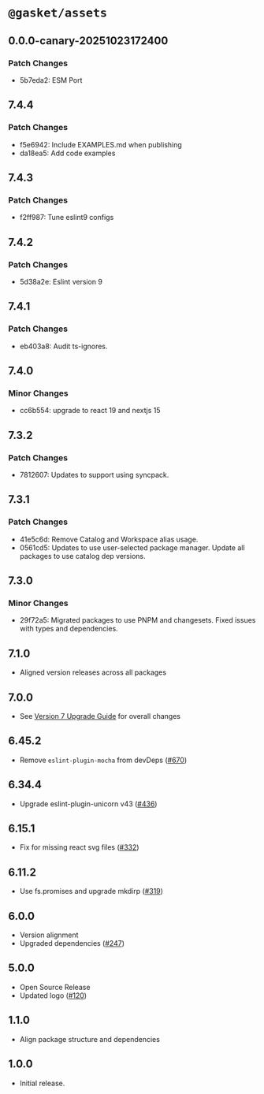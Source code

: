 # `@gasket/assets`

## 0.0.0-canary-20251023172400

### Patch Changes

- 5b7eda2: ESM Port

## 7.4.4

### Patch Changes

- f5e6942: Include EXAMPLES.md when publishing
- da18ea5: Add code examples

## 7.4.3

### Patch Changes

- f2ff987: Tune eslint9 configs

## 7.4.2

### Patch Changes

- 5d38a2e: Eslint version 9

## 7.4.1

### Patch Changes

- eb403a8: Audit ts-ignores.

## 7.4.0

### Minor Changes

- cc6b554: upgrade to react 19 and nextjs 15

## 7.3.2

### Patch Changes

- 7812607: Updates to support using syncpack.

## 7.3.1

### Patch Changes

- 41e5c6d: Remove Catalog and Workspace alias usage.
- 0561cd5: Updates to use user-selected package manager. Update all packages to use catalog dep versions.

## 7.3.0

### Minor Changes

- 29f72a5: Migrated packages to use PNPM and changesets. Fixed issues with types and dependencies.

## 7.1.0

- Aligned version releases across all packages

## 7.0.0

- See [Version 7 Upgrade Guide] for overall changes

## 6.45.2

- Remove `eslint-plugin-mocha` from devDeps ([#670])

## 6.34.4

- Upgrade eslint-plugin-unicorn v43 ([#436])

## 6.15.1

- Fix for missing react svg files ([#332])

## 6.11.2

- Use fs.promises and upgrade mkdirp ([#319])

## 6.0.0

- Version alignment
- Upgraded dependencies ([#247])

## 5.0.0

- Open Source Release
- Updated logo ([#120])

## 1.1.0

- Align package structure and dependencies

## 1.0.0

- Initial release.

[Version 7 Upgrade Guide]: /docs/upgrade-to-7.md
[#120]: https://github.com/godaddy/gasket/pull/120
[#247]: https://github.com/godaddy/gasket/pull/247
[#319]: https://github.com/godaddy/gasket/pull/319
[#332]: https://github.com/godaddy/gasket/pull/332
[#436]: https://github.com/godaddy/gasket/pull/436
[#670]: https://github.com/godaddy/gasket/pull/670
